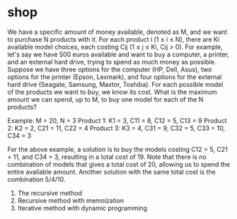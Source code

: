 # shop

We have a specific amount of money available, denoted as M, and we want to purchase N products with it. For each product i (1 ≤ i ≤ N), there are Ki available model choices, each costing Cij (1 ≤ j ≤ Ki, Cij > 0). For example, let's say we have 500 euros available and want to buy a computer, a printer, and an external hard drive, trying to spend as much money as possible. Suppose we have three options for the computer (HP, Dell, Asus), two options for the printer (Epson, Lexmark), and four options for the external hard drive (Seagate, Samsung, Maxtor, Toshiba). For each possible model of the products we want to buy, we know its cost. What is the maximum amount we can spend, up to M, to buy one model for each of the N products?

Example:
M = 20, N = 3
Product 1: K1 = 3, C11 = 8, C12 = 5, C13 = 9
Product 2: K2 = 2, C21 = 11, C22 = 4
Product 3: K3 = 4, C31 = 9, C32 = 5, C33 = 10, C34 = 3

For the above example, a solution is to buy the models costing C12 = 5, C21 = 11, and C34 = 3, resulting in a total cost of 19. Note that there is no combination of models that gives a total cost of 20, allowing us to spend the entire available amount. Another solution with the same total cost is the combination 5/4/10.

1. The recursive method
2. Recursive method with memoization
3. Iterative method with dynamic programming

